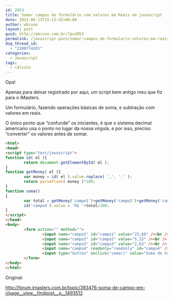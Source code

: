 ```yaml
---
id: 2053
title: Somar campos de formulário com valores em Reais em javascript
date: 2012-06-13T15:13:42+00:00
author: wbruno
layout: post
guid: http://wbruno.com.br/?p=2053
permalink: /javascript-puro/somar-campos-de-formulario-valores-em-reais/
dsq_thread_id:
  - "2100774281"
categories:
  - Javascript
tags:
  - cálculo
---
```

Opa!

Apenas para deixar registrado por aqui, um script bem antigo meu que fiz para o iMasters.

Um formulário, fazendo operações básicas de soma, e subtração com valores em reais.

O único ponto que &#8220;confunde&#8221; os iniciantes, é que o sistema decimal americano usa o ponto no lugar da nossa vírgula, e por isso, preciso &#8220;converter&#8221; os valores antes de somar.

``` html
<html>
<head>
<script type="text/javascript">
function id( el ){
        return document.getElementById( el );
}
function getMoney( el ){
        var money = id( el ).value.replace( ',', '.' );
        return parseFloat( money )*100;
}
function soma()
{
        var total = getMoney('campo1')+getMoney('campo2')+getMoney('campo3');
        id('campo4').value = 'R$ '+total/100;
}
</script>
</head>
<body>
        <form action="" method="">
                <input name="campo1" id="campo1" value="25,60" /><br />
                <input name="campo2" id="campo2" value="5,15" /><br />
                <input name="campo3" id="campo3" value="2,63" /><br />
                <input name="campo4" readonly="readonly" id="campo4" /><br />
                <input type="button" onclick="soma()" value="Soma de Valores" />
        </form>
</body>
</html>

```

Original:

<a href="http://forum.imasters.com.br/topic/383476-soma-de-campo-em-r/page__view__findpost__p__1493512" el="nofollow">http://forum.imasters.com.br/topic/383476-soma-de-campo-em-r/page__view__findpost__p__1493512</a>
